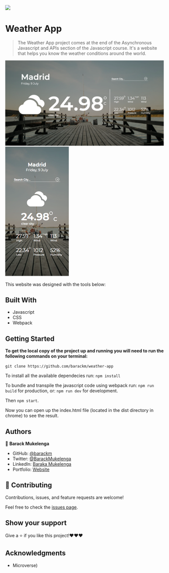 ![](https://img.shields.io/badge/Microverse-blueviolet)

# Weather App

> The Weather App project comes at the end of the Asynchronous Javascript and APIs section of the Javascript course. It's a website that helps you know the weather conditions around the world.

![screenshot](./screenshot1.png)
![screenshot](./screenshot2.png)

This website was designed with the tools below:

## Built With

- Javascript
- CSS
- Webpack

## Getting Started

**To get the local copy of the project up and running you will need to run the following commands on your terminal:**

`git clone https://github.com/barackm/weather-app`

To install all the available dependecies run:
`npm install`

To bundle and transpile the javascript code using webpack run:
`npm run build` for production, or:
`npm run dev` for development.

Then `npm start`.

Now you can open up the index.html file (located in the dist directory in chrome) to see the result.

## Authors

👤 **Barack Mukelenga**

- GitHub: [@barackm](https://github.com/barackm)
- Twitter: [@BarackMukelenga](https://twitter.com/BarackMukelenga)
- LinkedIn: [Baraka Mukelenga](https://www.linkedin.com/in/baraka-mukelenga/)
- Portfolio: [Website](https://barackm.me)

## 🤝 Contributing

Contributions, issues, and feature requests are welcome!

Feel free to check the [issues page](https://github.com/barackm/weather-app/issues).

## Show your support

Give a ⭐️ if you like this project!❤️❤️❤️

## Acknowledgments

- Microverse)
